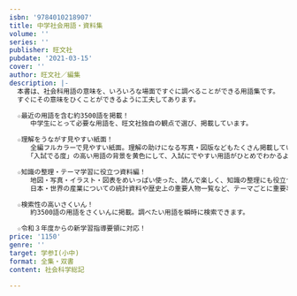 ```yaml
---
isbn: '9784010218907'
title: 中学社会用語・資料集
volume: ''
series: ''
publisher: 旺文社
pubdate: '2021-03-15'
cover: ''
author: 旺文社／編集
description: |-
  本書は、社会科用語の意味を、いろいろな場面ですぐに調べることができる用語集です。
  すぐにその意味をひくことができるように工夫してあります。

  ☆最近の用語を含む約3500語を掲載！
  　　中学生にとって必要な用語を、旺文社独自の観点で選び、掲載しています。

  ☆理解をうながす見やすい紙面！
  　　全編フルカラーで見やすい紙面。理解の助けになる写真・図版などもたくさん掲載しています。
  　　「入試でる度」の高い用語の背景を黄色にして、入試にでやすい用語がひとめでわかるようになっています。

  ☆知識の整理・テーマ学習に役立つ資料編！
  　　地図・写真・イラスト・図表をめいっぱい使った、読んで楽しく、知識の整理にも役立つ資料集です。
  　　日本・世界の産業についての統計資料や歴史上の重要人物一覧など、テーマごとに重要事項をまとめています。

  ☆検索性の高いさくいん！
  　　約3500語の用語をさくいんに掲載。調べたい用語を瞬時に検索できます。

  ☆令和３年度からの新学習指導要領に対応！
price: '1150'
genre: ''
target: 学参I(小中)
format: 全集・双書
content: 社会科学総記

---
```

